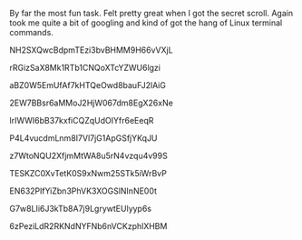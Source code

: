 By far the most fun task. Felt pretty great when I got the secret scroll. Again took me quite a bit of googling and kind of got the hang of Linux terminal commands.





NH2SXQwcBdpmTEzi3bvBHMM9H66vVXjL

rRGizSaX8Mk1RTb1CNQoXTcYZWU6lgzi

aBZ0W5EmUfAf7kHTQeOwd8bauFJ2lAiG

2EW7BBsr6aMMoJ2HjW067dm8EgX26xNe

lrIWWI6bB37kxfiCQZqUdOIYfr6eEeqR

P4L4vucdmLnm8I7Vl7jG1ApGSfjYKqJU

z7WtoNQU2XfjmMtWA8u5rN4vzqu4v99S

TESKZC0XvTetK0S9xNwm25STk5iWrBvP

EN632PlfYiZbn3PhVK3XOGSlNInNE00t

G7w8LIi6J3kTb8A7j9LgrywtEUlyyp6s

6zPeziLdR2RKNdNYFNb6nVCKzphlXHBM

